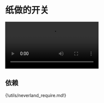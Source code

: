 # 纸做的开关
<video src="../../img/paper_switch_magic.mp4" controls="controls"></video>

## 依赖

{!utils/neverland_require.md!}

